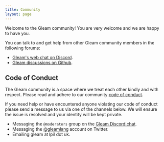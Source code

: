 ```yaml
---
title: Community
layout: page
---
```


Welcome to the Gleam community! You are very welcome and we are happy to have
you.

You can talk to and get help from other Gleam community members in the
following forums:

- [Gleam's web chat on Discord][2].
- [Gleam discussions on Github][3].


## Code of Conduct

The Gleam community is a space where we treat each other kindly and with
respect. Please read and adhere to our community [code of conduct][1].

If you need help or have encountered anyone violating our code of conduct
please send a message to us via one of the channels below. We will ensure the
issue is resolved and your identity will be kept private.

- Messaging the `@moderators` group on the [Gleam Discord chat][2].
- Messaging the [@gleamlang][4] account on Twitter.
- Emailing gleam at lpil dot uk.

[1]: https://github.com/gleam-lang/gleam/blob/main/CODE_OF_CONDUCT.md
[2]: https://discord.gg/Fm8Pwmy
[3]: https://github.com/gleam-lang/gleam/discussions
[4]: https://twitter.com/gleamlang
